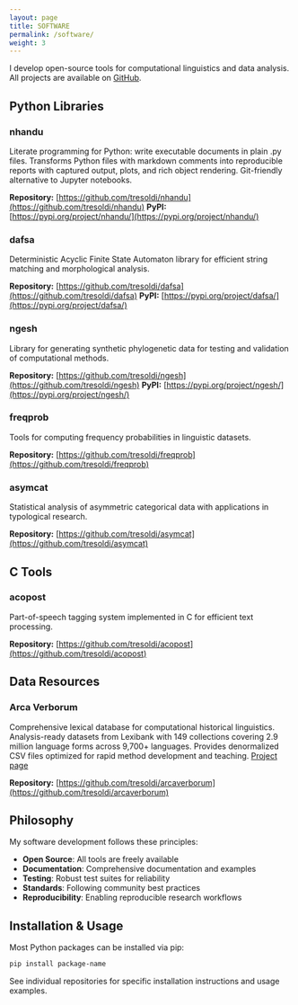 ```yaml
---
layout: page
title: SOFTWARE
permalink: /software/
weight: 3
---
```


I develop open-source tools for computational linguistics and data analysis. All projects are available on [GitHub](https://github.com/tresoldi).

## Python Libraries

### nhandu
Literate programming for Python: write executable documents in plain .py files. Transforms Python files with markdown comments into reproducible reports with captured output, plots, and rich object rendering. Git-friendly alternative to Jupyter notebooks.

**Repository:** [https://github.com/tresoldi/nhandu](https://github.com/tresoldi/nhandu)
**PyPI:** [https://pypi.org/project/nhandu/](https://pypi.org/project/nhandu/)

### dafsa
Deterministic Acyclic Finite State Automaton library for efficient string matching and morphological analysis.

**Repository:** [https://github.com/tresoldi/dafsa](https://github.com/tresoldi/dafsa)
**PyPI:** [https://pypi.org/project/dafsa/](https://pypi.org/project/dafsa/)

### ngesh
Library for generating synthetic phylogenetic data for testing and validation of computational methods.

**Repository:** [https://github.com/tresoldi/ngesh](https://github.com/tresoldi/ngesh)
**PyPI:** [https://pypi.org/project/ngesh/](https://pypi.org/project/ngesh/)

### freqprob
Tools for computing frequency probabilities in linguistic datasets.

**Repository:** [https://github.com/tresoldi/freqprob](https://github.com/tresoldi/freqprob)

### asymcat
Statistical analysis of asymmetric categorical data with applications in typological research.

**Repository:** [https://github.com/tresoldi/asymcat](https://github.com/tresoldi/asymcat)

## C Tools

### acopost
Part-of-speech tagging system implemented in C for efficient text processing.

**Repository:** [https://github.com/tresoldi/acopost](https://github.com/tresoldi/acopost)

## Data Resources

### Arca Verborum
Comprehensive lexical database for computational historical linguistics. Analysis-ready datasets from Lexibank with 149 collections covering 2.9 million language forms across 9,700+ languages. Provides denormalized CSV files optimized for rapid method development and teaching. [Project page](https://www.tresoldi.org/arcaverborum)

**Repository:** [https://github.com/tresoldi/arcaverborum](https://github.com/tresoldi/arcaverborum)

## Philosophy

My software development follows these principles:

- **Open Source**: All tools are freely available
- **Documentation**: Comprehensive documentation and examples
- **Testing**: Robust test suites for reliability
- **Standards**: Following community best practices
- **Reproducibility**: Enabling reproducible research workflows

## Installation & Usage

Most Python packages can be installed via pip:

```bash
pip install package-name
```

See individual repositories for specific installation instructions and usage examples.